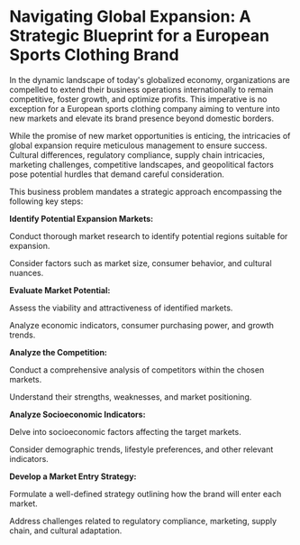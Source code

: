 # Navigating Global Expansion: A Strategic Blueprint for a European Sports Clothing Brand

In the dynamic landscape of today's globalized economy, organizations are compelled to extend their business operations internationally to remain competitive, foster growth, and optimize profits. This imperative is no exception for a European sports clothing company aiming to venture into new markets and elevate its brand presence beyond domestic borders.

While the promise of new market opportunities is enticing, the intricacies of global expansion require meticulous management to ensure success. Cultural differences, regulatory compliance, supply chain intricacies, marketing challenges, competitive landscapes, and geopolitical factors pose potential hurdles that demand careful consideration.

This business problem mandates a strategic approach encompassing the following key steps:

**Identify Potential Expansion Markets:**

Conduct thorough market research to identify potential regions suitable for expansion.

Consider factors such as market size, consumer behavior, and cultural nuances.


**Evaluate Market Potential:**

Assess the viability and attractiveness of identified markets.

Analyze economic indicators, consumer purchasing power, and growth trends.


**Analyze the Competition:**

Conduct a comprehensive analysis of competitors within the chosen markets.

Understand their strengths, weaknesses, and market positioning.


**Analyze Socioeconomic Indicators:**

Delve into socioeconomic factors affecting the target markets.

Consider demographic trends, lifestyle preferences, and other relevant indicators.

**Develop a Market Entry Strategy:**

Formulate a well-defined strategy outlining how the brand will enter each market.

Address challenges related to regulatory compliance, marketing, supply chain, and cultural adaptation.

